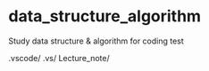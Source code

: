 # data_structure_algorithm
Study data structure &amp; algorithm for coding test

.vscode/
.vs/
Lecture_note/
